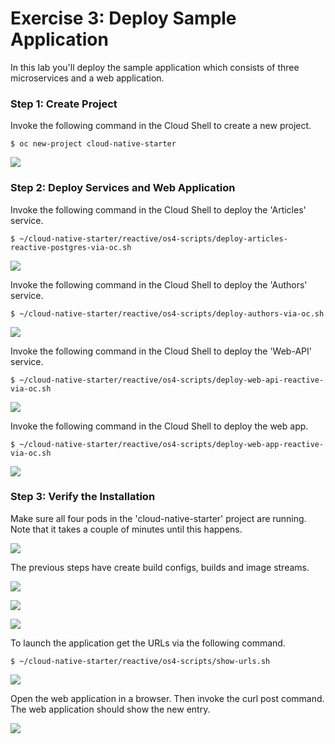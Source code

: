 # Exercise 3: Deploy Sample Application

In this lab you'll deploy the sample application which consists of three microservices and a web application.

### Step 1: Create Project

Invoke the following command in the Cloud Shell to create a new project.

```
$ oc new-project cloud-native-starter
```

![](../../images/deploy-app0.png)

### Step 2: Deploy Services and Web Application

Invoke the following command in the Cloud Shell to deploy the 'Articles' service.

```
$ ~/cloud-native-starter/reactive/os4-scripts/deploy-articles-reactive-postgres-via-oc.sh
```

![](../../images/deploy-app1.png)

Invoke the following command in the Cloud Shell to deploy the 'Authors' service.

```
$ ~/cloud-native-starter/reactive/os4-scripts/deploy-authors-via-oc.sh
```

![](../../images/deploy-app2.png)

Invoke the following command in the Cloud Shell to deploy the 'Web-API' service.

```
$ ~/cloud-native-starter/reactive/os4-scripts/deploy-web-api-reactive-via-oc.sh
```

![](../../images/deploy-app3.png)

Invoke the following command in the Cloud Shell to deploy the web app.

```
$ ~/cloud-native-starter/reactive/os4-scripts/deploy-web-app-reactive-via-oc.sh
```

![](../../images/deploy-app4.png)

### Step 3: Verify the Installation 

Make sure all four pods in the 'cloud-native-starter' project are running. Note that it takes a couple of minutes until this happens.

![](../../images/verify-app1.png)

The previous steps have create build configs, builds and image streams.

![](../../images/verify-app2.png)

![](../../images/verify-app3.png)

![](../../images/verify-app4.png)

To launch the application get the URLs via the following command.

```
$ ~/cloud-native-starter/reactive/os4-scripts/show-urls.sh
```

![](../../images/verify-app5.png)

Open the web application in a browser. Then invoke the curl post command. The web application should show the new entry.

![](../../images/verify-app6.png)

